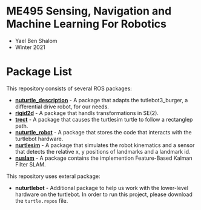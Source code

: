 # ME495 Sensing, Navigation and Machine Learning For Robotics
* Yael Ben Shalom
* Winter 2021


# Package List
This repository consists of several ROS packages:
- [**nuturtle_description**](https://github.com/ME495-Navigation/assignment-YaelBenShalom/tree/master/nuturtle_description) - A package that adapts the tutlebot3_burger, a differential drive robot, for our needs.
- [**rigid2d**](https://github.com/ME495-Navigation/assignment-YaelBenShalom/tree/master/rigid2d) - A package that handls transformations in SE(2).
- [**trect**](https://github.com/ME495-Navigation/assignment-YaelBenShalom/tree/master/trect) - A package that causes the turtlesim turtle to follow a rectanglep path.
- [**nuturtle_robot**](https://github.com/ME495-Navigation/assignment-YaelBenShalom/tree/master/nuturtle_robot) - A package that stores the code that interacts with the turtlebot hardware.
- [**nurtlesim**](https://github.com/ME495-Navigation/assignment-YaelBenShalom/tree/master/nurtlesim) - A package that simulates the robot kinematics and a sensor that detects the relative x, y positions of landmarks and a landmark id.
- [**nuslam**](https://github.com/ME495-Navigation/assignment-YaelBenShalom/tree/master/nuslam) - A package contains the implemention Feature-Based Kalman Filter SLAM.

This repository uses exteral package:
- **nuturtlebot** - Additional package to help us work with the lower-level hardware on the turtlebot. In order to run this project, please download the `turtle.repos` file.